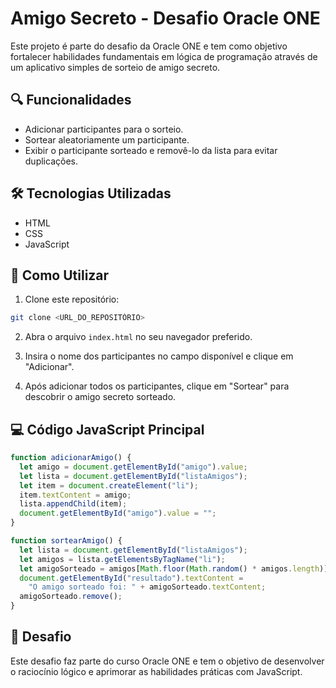 # Amigo Secreto - Desafio Oracle ONE

Este projeto é parte do desafio da Oracle ONE e tem como objetivo fortalecer habilidades fundamentais em lógica de programação através de um aplicativo simples de sorteio de amigo secreto.

## 🔍 Funcionalidades
- Adicionar participantes para o sorteio.
- Sortear aleatoriamente um participante.
- Exibir o participante sorteado e removê-lo da lista para evitar duplicações.

## 🛠️ Tecnologias Utilizadas
- HTML
- CSS
- JavaScript

## 🚀 Como Utilizar

1. Clone este repositório:
```bash
git clone <URL_DO_REPOSITÓRIO>
```

2. Abra o arquivo `index.html` no seu navegador preferido.

3. Insira o nome dos participantes no campo disponível e clique em "Adicionar".

4. Após adicionar todos os participantes, clique em "Sortear" para descobrir o amigo secreto sorteado.

## 💻 Código JavaScript Principal

```javascript
function adicionarAmigo() {
  let amigo = document.getElementById("amigo").value;
  let lista = document.getElementById("listaAmigos");
  let item = document.createElement("li");
  item.textContent = amigo;
  lista.appendChild(item);
  document.getElementById("amigo").value = "";
}

function sortearAmigo() {
  let lista = document.getElementById("listaAmigos");
  let amigos = lista.getElementsByTagName("li");
  let amigoSorteado = amigos[Math.floor(Math.random() * amigos.length)];
  document.getElementById("resultado").textContent =
    "O amigo sorteado foi: " + amigoSorteado.textContent;
  amigoSorteado.remove();
}
```

## 📌 Desafio
Este desafio faz parte do curso Oracle ONE e tem o objetivo de desenvolver o raciocínio lógico e aprimorar as habilidades práticas com JavaScript.

